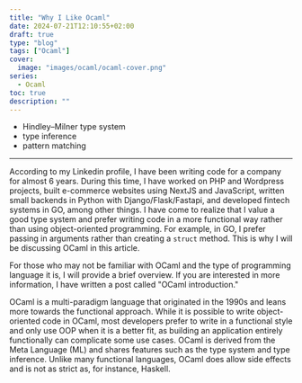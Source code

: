 ```yaml
---
title: "Why I Like Ocaml"
date: 2024-07-21T12:10:55+02:00
draft: true
type: "blog"
tags: ["Ocaml"]
cover:
  image: "images/ocaml/ocaml-cover.png"
series:
  - Ocaml
toc: true
description: ""
---
```


- Hindley–Milner type system
- type inference
- pattern matching


-----
According to my Linkedin profile, I have been writing code for a company for almost 6 years. During this time, I have worked on PHP and Wordpress projects, built e-commerce websites using NextJS and JavaScript, written small backends in Python with Django/Flask/Fastapi, and developed fintech systems in GO, among other things. I have come to realize that I value a good type system and prefer writing code in a more functional way rather than using object-oriented programming. For example, in GO, I prefer passing in arguments rather than creating a `struct` method. This is why I will be discussing OCaml in this article.

For those who may not be familiar with OCaml and the type of programming language it is, I will provide a brief overview. If you are interested in more information, I have written a post called "OCaml introduction."

OCaml is a multi-paradigm language that originated in the 1990s and leans more towards the functional approach. While it is possible to write object-oriented code in OCaml, most developers prefer to write in a functional style and only use OOP when it is a better fit, as building an application entirely functionally can complicate some use cases. OCaml is derived from the Meta Language (ML) and shares features such as the type system and type inference. Unlike many functional languages, OCaml does allow side effects and is not as strict as, for instance, Haskell.
